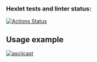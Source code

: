 ### Hexlet tests and linter status:
[![Actions Status](https://github.com/ruslanrust/frontend-project-lvl2/workflows/hexlet-check/badge.svg)](https://github.com/ruslanrust/frontend-project-lvl2/actions)

## Usage example

[![asciicast](https://asciinema.org/a/uuChHpZxLnHxhPeg8mT6gDD6d.svg)](https://asciinema.org/a/uuChHpZxLnHxhPeg8mT6gDD6d)
